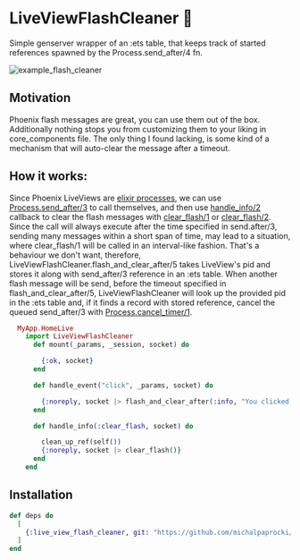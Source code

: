 # LiveViewFlashCleaner 🧹

Simple genserver wrapper of an :ets table, that keeps track of started references spawned by the Process.send_after/4 fn.


![example_flash_cleaner](https://github.com/michalpaprocki/live_view_flash_cleaner/blob/main/img/example_flash_cleaner.gif)



## Motivation

Phoenix flash messages are great, you can use them out of the box. Additionally nothing stops you from customizing them to your liking in core_components file. The only thing I found lacking, is some kind of a mechanism that will auto-clear the message after a timeout.

## How it works:

Since Phoenix LiveViews are [elixir processes](https://hexdocs.pm/phoenix_live_view/Phoenix.LiveView.html#content), we can use [Process.send_after/3](https://hexdocs.pm/elixir/Process.html#send_after/3) to call themselves, and then use [handle_info/2](https://hexdocs.pm/phoenix_live_view/Phoenix.LiveView.html#c:handle_info/2) callback to clear the flash messages with [clear_flash/1](https://hexdocs.pm/phoenix_live_view/Phoenix.LiveView.html#clear_flash/1) or [clear_flash/2](https://hexdocs.pm/phoenix_live_view/Phoenix.LiveView.html#clear_flash/2). Since the call will always execute after the time specified in send.after/3, sending many messages within a short span of time, may lead to a situation, where clear_flash/1 will be called in an interval-like fashion. That's a behaviour we don't want, therefore, LiveViewFlashCleaner.flash_and_clear_after/5 takes LiveView's pid and stores it along with send_after/3 reference in an :ets table. When another flash message will be send, before the timeout specified in flash_and_clear_after/5, LiveViewFlashCleaner will look up the provided pid in the :ets table and, if it finds a record with stored reference, cancel the queued send_after/3 with [Process.cancel_timer/1](https://hexdocs.pm/elixir/Process.html#cancel_timer/1).


```elixir
  MyApp.HomeLive
    import LiveViewFlashCleaner
      def mount(_params, _session, socket) do

        {:ok, socket}
      end

      def handle_event("click", _params, socket) do

        {:noreply, socket |> flash_and_clear_after(:info, "You clicked!", self(), 5000)}
      end

      def handle_info(:clear_flash, socket) do

        clean_up_ref(self())
        {:noreply, socket |> clear_flash()}
      end
    end
```

## Installation

```elixir
def deps do
  [
    {:live_view_flash_cleaner, git: "https://github.com/michalpaprocki/live_view_flash_cleaner"}
  ]
end
```


